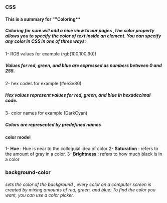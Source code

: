 

### CSS
#### This is a summary for ""Coloring**
##### Coloring for sure will add a nice view to our pages ,The color property allows you to specify the color of text inside an element. You can specify any color in CSS in one of three ways:

1- RGB values for example (rgb(100,100,90))
##### Values for red, green, and blue are expressed as numbers between 0 and 255.
2- hex codes for example (#ee3e80)
##### Hex values represent values for red, green, and blue in hexadecimal code.
3- color names for example (DarkCyan)
##### Colors are represented by predefined names


#### color model
1- **Hue** : Hue is near to the colloquial idea
of color
2- **Saturation** : refers to the amount
of gray in a color.
3- **Brightness** : refers
to how much black is in a color

### background-color 
###### sets the color of the background , every color on a computer screen is created by mixing amounts of red, green, and blue. To find the color you want, you can use a color picker.





